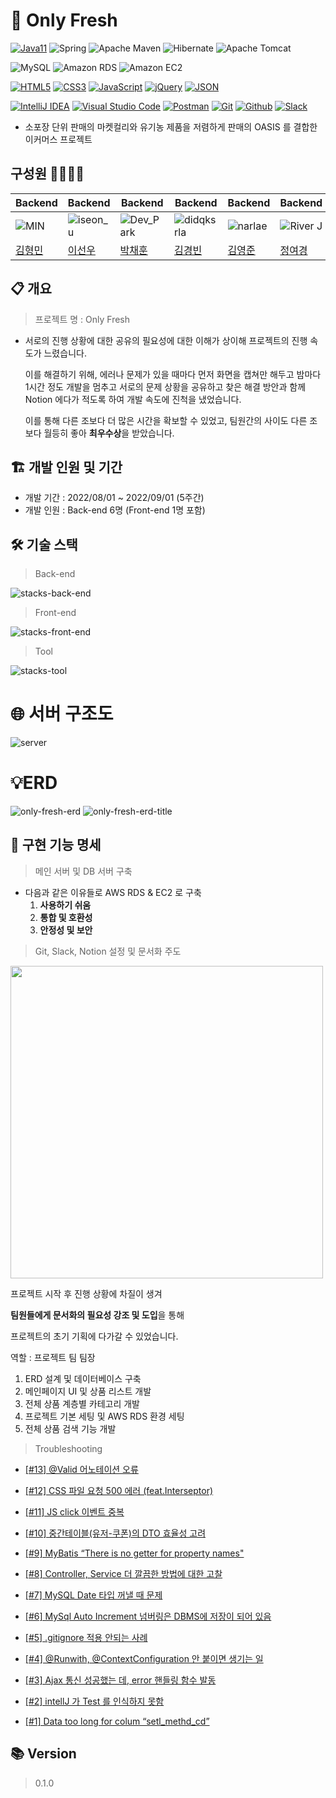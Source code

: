 # 🥬 Only Fresh
[![Java11](https://img.shields.io/badge/Java11-007396.svg?&style=for-the-badge&logo=java&logoColor=white)](https://ko.wikipedia.org/wiki/%EC%9E%90%EB%B0%94_(%ED%94%84%EB%A1%9C%EA%B7%B8%EB%9E%98%EB%B0%8D_%EC%96%B8%EC%96%B4))
![Spring](https://img.shields.io/badge/Spring-6DB33F.svg?style=for-the-badge&logo=Spring&logoColor=white)
![Apache Maven](https://img.shields.io/badge/apache%20maven-beige.svg?style=for-the-badge&logo=apache%20maven&logoColor=C71A36)
![Hibernate](https://img.shields.io/badge/hibernate-beige.svg?style=for-the-badge&logo=hibernate&logoColor=59666C)
![Apache Tomcat](https://img.shields.io/badge/apache%20tomcat-333.svg?style=for-the-badge&logo=apache%20tomcat&logoColor=F8DC75)

![MySQL](https://img.shields.io/badge/MySQL-4479A1.svg?style=for-the-badge&logo=MySQL&logoColor=white)
![Amazon RDS](https://img.shields.io/badge/Amazon%20RDS-527FFF.svg?style=for-the-badge&logo=Amazon%20RDS&logoColor=white)
![Amazon EC2](https://img.shields.io/badge/amazon%20ec2-orange.svg?style=for-the-badge&logo=amazon%20ec2&logoColor=white)

[![HTML5](https://img.shields.io/badge/HTML5-E34F26.svg?&style=for-the-badge&logo=HTML5&logoColor=white)](https://developer.mozilla.org/ko/docs/Web/HTML)
[![CSS3](https://img.shields.io/badge/CSS3-1572B6.svg?&style=for-the-badge&logo=CSS3&logoColor=white)](https://developer.mozilla.org/ko/docs/Web/CSS)
[![JavaScript](https://img.shields.io/badge/JavaScript-F7DF1E.svg?&style=for-the-badge&logo=JavaScript&logoColor=black)](https://www.javascript.com/)
[![jQuery](https://img.shields.io/badge/jquery-beige.svg?style=for-the-badge&logo=jquery&logoColor=0769AD)](https://jquery.com/)
[![JSON](https://img.shields.io/badge/json-beige.svg?style=for-the-badge&logo=json&logoColor=black)](https://www.json.org/json-en.html)

[![IntelliJ IDEA](https://img.shields.io/badge/IntelliJ%20IDEA-7E75D3.svg?style=for-the-badge&logo=IntelliJ%20IDEA&logoColor=black)](https://www.jetbrains.com/ko-kr/)
[![Visual Studio Code](https://img.shields.io/badge/Visual%20Studio%20Code-black.svg?style=for-the-badge&logo=Visual%20Studio%20Code&logoColor=007ACC)](https://code.visualstudio.com/)
[![Postman](https://img.shields.io/badge/postman-beige.svg?style=for-the-badge&logo=postman&logoColor=FF6C37)](https://www.postman.com/)
[![Git](https://img.shields.io/badge/git-beige.svg?style=for-the-badge&logo=git&logoColor=FF6C37)](https://git-scm.com/)
[![Github](https://img.shields.io/badge/github-black.svg?style=for-the-badge&logo=github&logoColor=white)](https://github.com/)
[![Slack](https://img.shields.io/badge/slack-4A154B.svg?style=for-the-badge&logo=slack&logoColor=white)](https://slack.com/intl/ko-kr/)

- 소포장 단위 판매의 마켓컬리와 유기농 제품을 저렴하게 판매의 OASIS 를 결합한 이커머스 프로젝트

## 구성원 👨‍👩‍👧‍👧
| Backend | Backend | Backend                                                           | Backend | Backend | Backend |
| --- | --- |-------------------------------------------------------------------| --- | --- | --- |
| ![MIN](https://avatars.githubusercontent.com/u/98224004?v=4) | ![iseon_u](https://avatars.githubusercontent.com/u/82517133?v=4) | ![Dev_Park](https://avatars.githubusercontent.com/u/68197907?v=4) | ![didqksrla](https://avatars.githubusercontent.com/u/103868639?v=4) | ![narlae](https://avatars.githubusercontent.com/u/107486308?v=4) | ![River J](https://avatars.githubusercontent.com/u/108123321?v=4) |
| [김형민](https://github.com/dr94406) | [이선우](https://github.com/PGRRR) | [박채훈](https://github.com/xpmxf4)                                  | [김경빈](https://github.com/didqksrla) | [김영준](https://github.com/narlae) | [정여경](https://github.com/Riiver-J) |
## 📋 개요

> 프로젝트 명 : Only Fresh
>
- 서로의 진행 상황에 대한 공유의 필요성에 대한 이해가 상이해 프로젝트의 진행 속도가 느렸습니다. 

  이를 해결하기 위해, 에러나 문제가 있을 때마다 먼저 화면을 캡쳐만 해두고 
  밤마다 1시간 정도 개발을 멈추고 서로의 문제 상황을 공유하고 찾은 해결 방안과 함께 Notion 에다가 적도록 하여 개발 속도에 진척을 냈었습니다.

  이를 통해 다른 조보다 더 많은 시간을 확보할 수 있었고, 팀원간의 사이도 다른 조보다 월등히 좋아 **최우수상**을 받았습니다.

## 🏗️ 개발 인원 및 기간

- 개발 기간 : 2022/08/01 ~ 2022/09/01 (5주간)
- 개발 인원 : Back-end 6명 (Front-end 1명 포함)

## 🛠️ 기술 스택

> Back-end
>
![stacks-back-end](https://user-images.githubusercontent.com/82517133/188274515-a647f226-e65e-40e0-8955-86119be36457.png)

> Front-end
> 
![stacks-front-end](https://user-images.githubusercontent.com/82517133/188274519-38d53859-112f-45dc-865d-7096652b5c7f.png)

> Tool
>
![stacks-tool](https://user-images.githubusercontent.com/82517133/188274521-d54864b6-21cf-4efa-b64a-9e9a264ca86b.png)

# 🌐 서버 구조도

![server](https://user-images.githubusercontent.com/82517133/232205848-cfa150e4-db99-4cd0-9a1e-5a8f678969ee.jpeg)

# 💡ERD
![only-fresh-erd](https://user-images.githubusercontent.com/82517133/189133326-1393cd2e-e3ac-4af2-8c6d-0995ff88e791.png)
![only-fresh-erd-title](https://user-images.githubusercontent.com/82517133/189133359-09bd1a65-b201-41a5-883c-d3e2f85e508b.png)
## 📝 구현 기능 명세

>  메인 서버 및 DB 서버 구축

- 다음과 같은 이유들로 AWS RDS & EC2 로 구축
  1. **사용하기 쉬움**
  2. **통합 및 호환성**
  3. **안정성 및 보안**

> Git, Slack, Notion 설정 및 문서화 주도

<img src="https://file.notion.so/f/s/9e0b487a-f040-4375-8684-ea0c872f03ee/%E1%84%89%E1%85%B3%E1%84%8F%E1%85%B3%E1%84%85%E1%85%B5%E1%86%AB%E1%84%89%E1%85%A3%E1%86%BA_2023-04-16_%E1%84%8B%E1%85%A9%E1%84%92%E1%85%AE_3.07.25.png?id=bc9dd123-cae2-455b-9409-ab51382e34c6&table=block&spaceId=b59f0e2b-5f35-49f2-bba9-712df8ec6fbb&expirationTimestamp=1685345736705&signature=NrS34-HPTNpaMqwWs-Kdw1p4V45bIvqDoeM8UV8j9nI&downloadName=%E1%84%89%E1%85%B3%E1%84%8F%E1%85%B3%E1%84%85%E1%85%B5%E1%86%AB%E1%84%89%E1%85%A3%E1%86%BA+2023-04-16+%E1%84%8B%E1%85%A9%E1%84%92%E1%85%AE+3.07.25.png" widht="500" height="500">

프로젝트 시작 후 진행 상황에 차질이 생겨

**팀원들에게 문서화의 필요성 강조 및 도입**을 통해

프로젝트의 초기 기획에 다가갈 수 있었습니다.

역할 : 프로젝트 팀 팀장 

1. ERD 설계 및 데이터베이스 구축
2. 메인페이지 UI 및 상품 리스트 개발
3. 전체 상품 계층별 카테고리 개발
4. 프로젝트 기본 세팅 및 AWS RDS 환경 세팅
5. 전체 상품 검색 기능 개발 

> Troubleshooting

- [[#13] @Valid 어노테이션 오류](https://devchpark.notion.site/Valid-34bc570ac90544b5bc8402c7e5718640)


- [[#12] CSS 파일 요청 500 에러 (feat.Interseptor)](https://devchpark.notion.site/CSS-500-feat-Interseptor-e92a0a9fc19b4cc7b8e007634adfba6e)


- [[#11] JS click 이벤트 중복](https://devchpark.notion.site/JS-click-2380e46437d34d259da7f052b86e9ad4)


- [[#10] 중간테이블(유저-쿠폰)의 DTO 효율성 고려](https://devchpark.notion.site/DTO-ddc3e36a95f64de684a495e80e8d96b6)


- [[#9] MyBatis “There is no getter for property names"](https://devchpark.notion.site/MyBatis-There-is-no-getter-for-property-names-9ddddcf546eb4ba092050120077552b3)


- [[#8] Controller, Service 더 깔끔한 방법에 대한 고찰](https://devchpark.notion.site/Controller-Service-f598ebe7cff24c05a21d1c7f3e5f0816)


- [[#7] MySQL Date 타입 꺼낼 때 문제](https://devchpark.notion.site/MySQL-Date-efd13c3ef8da4603a15ef76ac30d6e89)


- [[#6] MySql Auto Increment 넘버링은 DBMS에 저장이 되어 있음](https://devchpark.notion.site/MySql-Auto-Increment-DBMS-e4daae2ebaa04320b9a5bbe579160e70)


- [[#5] .gitignore 적용 안되는 사례](https://devchpark.notion.site/gitignore-d1e2f4c8f60b421390f803f90ff7019b)


- [[#4] @Runwith,  @ContextConfiguration 안 붙이면 생기는 일](https://devchpark.notion.site/Runwith-ContextConfiguration-a647d33bfd5e4f229da3672657db7878)


- [[#3] Ajax 통신 성공했는 데, error 핸들링 함수 발동](https://devchpark.notion.site/Ajax-error-0778ab8b16c54126b94398996af454b9)


- [[#2] intellJ 가 Test 를 인식하지 못함](https://devchpark.notion.site/intellJ-Test-0573ef3df1374b658bf2cc10b5717f42)


- [[#1] Data too long for colum “setl_methd_cd”]( https://devchpark.notion.site/Data-too-long-for-colum-setl_methd_cd-e8ff2bc18fff49a291b76085d0e1ed46)
 

## 📚 Version

> 0.1.0
